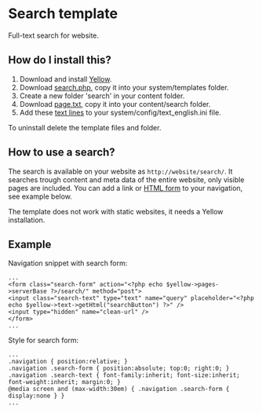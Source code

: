 Search template
===============

Full-text search for website.

How do I install this?
----------------------
1. Download and install [Yellow](https://github.com/markseu/yellowcms/).  
2. Download [search.php](search.php?raw=true), copy it into your system/templates folder.  
3. Create a new folder 'search' in your content folder.
4. Download [page.txt](page.txt?raw=true), copy it into your content/search folder.
5. Add these [text lines](text.ini?raw=true) to your system/config/text_english.ini file.

To uninstall delete the template files and folder.

How to use a search?
--------------------
The search is available on your website as `http://website/search/`. It searches trough content and meta data of the entire website, only visible pages are included. You can add a link or [HTML form](https://en.wikipedia.org/wiki/Form_(HTML)) to your navigation, see example below.

The template does not work with static websites, it needs a Yellow installation.

Example
-------

Navigation snippet with search form:

    ...
    <form class="search-form" action="<?php echo $yellow->pages->serverBase ?>/search/" method="post">
    <input class="search-text" type="text" name="query" placeholder="<?php echo $yellow->text->getHtml("searchButton") ?>" />
    <input type="hidden" name="clean-url" />
    </form>
    ...

Style for search form:

    ...
    .navigation { position:relative; }
    .navigation .search-form { position:absolute; top:0; right:0; }
    .navigation .search-text { font-family:inherit; font-size:inherit; font-weight:inherit; margin:0; }
    @media screen and (max-width:30em) { .navigation .search-form { display:none } }
    ...